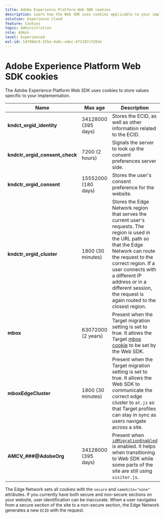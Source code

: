 ```yaml
---
title: Adobe Experience Platform Web SDK cookies
description: Learn how the Web SDK uses cookies applicable to your implementation.
solution: Experience Cloud
feature: Cookies
topic: Administration
role: Admin
level: Experienced
exl-id: 14f06dc9-255e-4a6c-adec-471107cf202e
---
```

# Adobe Experience Platform Web SDK cookies

The Adobe Experience Platform Web SDK uses cookies to store values specific to your implementation.

| Name | Max age | Description |
|---|---|---|
| **kndct_orgid_identity** | 34128000 (395 days) | Stores the ECID, as well as other information related to the ECID. |
| **kndctr_orgid_consent_check** | 7200 (2 hours) | Signals the server to look up the consent preferences server side. |
| **kndctr_orgid_consent** | 15552000 (180 days) | Stores the user's consent preference for the website. |
| **kndctr_orgid_cluster** | 1800 (30 minutes) | Stores the Edge Network region that serves the current user's requests. The region is used in the URL path so that the Edge Network can route the request to the correct region. If a user connects with a different IP address or in a different session, the request is again routed to the closest region. |
| **mbox** | 63072000 (2 years) | Present when the Target migration setting is set to true. It allows the Target [mbox cookie](https://developer.adobe.com/target/implement/client-side/atjs/atjs-cookies/) to be set by the Web SDK. |
| **mboxEdgeCluster** | 1800 (30 minutes) | Present when the Target migration setting is set to true. It allows the Web SDK to communicate the correct edge cluster to `at.js` so that Target profiles can stay in sync as users navigate across a site. |
| **AMCV_###@AdobeOrg** | 34128000 (395 days) | Present when [`idMigrationEnabled`](https://experienceleague.adobe.com/en/docs/experience-platform/web-sdk/commands/configure/idmigrationenabled) is enabled. It helps when transitioning to Web SDK while some parts of the site are still using `visitor.js`. |

The Edge Network sets all cookies with the `secure` and `sameSite="none"` attributes. If you currently have both secure and non-secure sections on your website, user identification can be inaccurate. When a user navigates from a secure section of the site to a non-secure section, the Edge Network generates a new `ECID` with the request.
